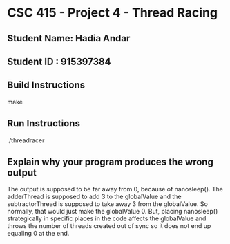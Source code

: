# CSC 415 - Project 4 - Thread Racing

## Student Name: Hadia Andar    

## Student ID :  915397384

## Build Instructions
make

## Run Instructions
./threadracer

## Explain why your program produces the wrong output
The output is supposed to be far away from 0, because of nanosleep(). The adderThread is supposed to add 3 to the globalValue and the subtractorThread is supposed to take away 3 from the globalValue. So normally, that would just make the globalValue 0. But, placing nanosleep() strategically in specific places in the code affects the globalValue and throws the number of threads created out of sync so it does not end up equaling 0 at the end. 
